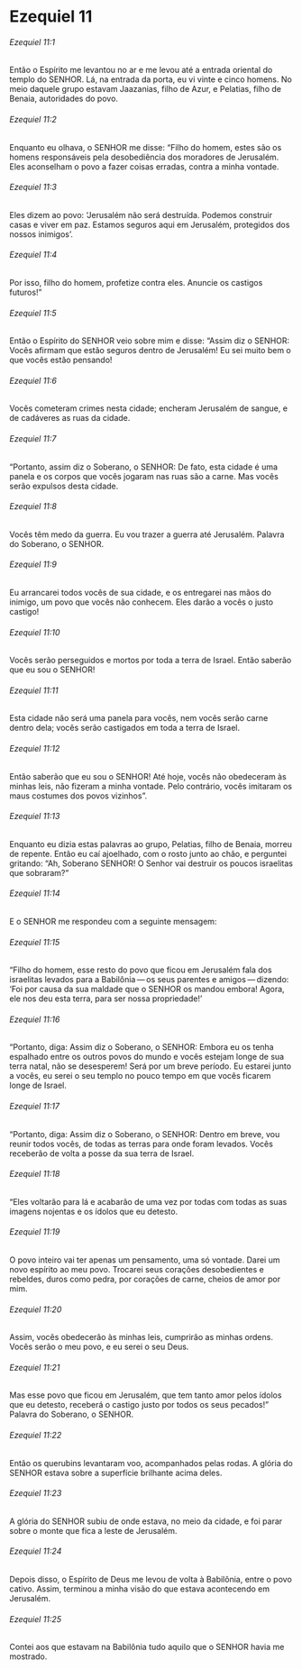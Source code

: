# Ezequiel 11

###### Ezequiel 11:1

Então o Espírito me levantou no ar e me levou até a entrada oriental do templo do SENHOR. Lá, na entrada da porta, eu vi vinte e cinco homens. No meio daquele grupo estavam Jaazanias, filho de Azur, e Pelatias, filho de Benaia, autoridades do povo.

###### Ezequiel 11:2

Enquanto eu olhava, o SENHOR me disse: “Filho do homem, estes são os homens responsáveis pela desobediência dos moradores de Jerusalém. Eles aconselham o povo a fazer coisas erradas, contra a minha vontade.

###### Ezequiel 11:3

Eles dizem ao povo: ‘Jerusalém não será destruída. Podemos construir casas e viver em paz. Estamos seguros aqui em Jerusalém, protegidos dos nossos inimigos’.

###### Ezequiel 11:4

Por isso, filho do homem, profetize contra eles. Anuncie os castigos futuros!”

###### Ezequiel 11:5

Então o Espírito do SENHOR veio sobre mim e disse: “Assim diz o SENHOR: Vocês afirmam que estão seguros dentro de Jerusalém! Eu sei muito bem o que vocês estão pensando!

###### Ezequiel 11:6

Vocês cometeram crimes nesta cidade; encheram Jerusalém de sangue, e de cadáveres as ruas da cidade.

###### Ezequiel 11:7

“Portanto, assim diz o Soberano, o SENHOR: De fato, esta cidade é uma panela e os corpos que vocês jogaram nas ruas são a carne. Mas vocês serão expulsos desta cidade.

###### Ezequiel 11:8

Vocês têm medo da guerra. Eu vou trazer a guerra até Jerusalém. Palavra do Soberano, o SENHOR.

###### Ezequiel 11:9

Eu arrancarei todos vocês de sua cidade, e os entregarei nas mãos do inimigo, um povo que vocês não conhecem. Eles darão a vocês o justo castigo!

###### Ezequiel 11:10

Vocês serão perseguidos e mortos por toda a terra de Israel. Então saberão que eu sou o SENHOR!

###### Ezequiel 11:11

Esta cidade não será uma panela para vocês, nem vocês serão carne dentro dela; vocês serão castigados em toda a terra de Israel.

###### Ezequiel 11:12

Então saberão que eu sou o SENHOR! Até hoje, vocês não obedeceram às minhas leis, não fizeram a minha vontade. Pelo contrário, vocês imitaram os maus costumes dos povos vizinhos”.

###### Ezequiel 11:13

Enquanto eu dizia estas palavras ao grupo, Pelatias, filho de Benaia, morreu de repente. Então eu caí ajoelhado, com o rosto junto ao chão, e perguntei gritando: “Ah, Soberano SENHOR! O Senhor vai destruir os poucos israelitas que sobraram?”

###### Ezequiel 11:14

E o SENHOR me respondeu com a seguinte mensagem:

###### Ezequiel 11:15

“Filho do homem, esse resto do povo que ficou em Jerusalém fala dos israelitas levados para a Babilônia — os seus parentes e amigos — dizendo: ‘Foi por causa da sua maldade que o SENHOR os mandou embora! Agora, ele nos deu esta terra, para ser nossa propriedade!’

###### Ezequiel 11:16

“Portanto, diga: Assim diz o Soberano, o SENHOR: Embora eu os tenha espalhado entre os outros povos do mundo e vocês estejam longe de sua terra natal, não se desesperem! Será por um breve período. Eu estarei junto a vocês, eu serei o seu templo no pouco tempo em que vocês ficarem longe de Israel.

###### Ezequiel 11:17

“Portanto, diga: Assim diz o Soberano, o SENHOR: Dentro em breve, vou reunir todos vocês, de todas as terras para onde foram levados. Vocês receberão de volta a posse da sua terra de Israel.

###### Ezequiel 11:18

“Eles voltarão para lá e acabarão de uma vez por todas com todas as suas imagens nojentas e os ídolos que eu detesto.

###### Ezequiel 11:19

O povo inteiro vai ter apenas um pensamento, uma só vontade. Darei um novo espírito ao meu povo. Trocarei seus corações desobedientes e rebeldes, duros como pedra, por corações de carne, cheios de amor por mim.

###### Ezequiel 11:20

Assim, vocês obedecerão às minhas leis, cumprirão as minhas ordens. Vocês serão o meu povo, e eu serei o seu Deus.

###### Ezequiel 11:21

Mas esse povo que ficou em Jerusalém, que tem tanto amor pelos ídolos que eu detesto, receberá o castigo justo por todos os seus pecados!” Palavra do Soberano, o SENHOR.

###### Ezequiel 11:22

Então os querubins levantaram voo, acompanhados pelas rodas. A glória do SENHOR estava sobre a superfície brilhante acima deles.

###### Ezequiel 11:23

A glória do SENHOR subiu de onde estava, no meio da cidade, e foi parar sobre o monte que fica a leste de Jerusalém.

###### Ezequiel 11:24

Depois disso, o Espírito de Deus me levou de volta à Babilônia, entre o povo cativo. Assim, terminou a minha visão do que estava acontecendo em Jerusalém.

###### Ezequiel 11:25

Contei aos que estavam na Babilônia tudo aquilo que o SENHOR havia me mostrado.


